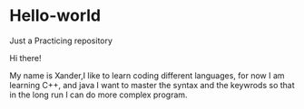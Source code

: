 # Hello-world
Just a Practicing repository

Hi there!

My name is Xander,I like to learn coding different languages, for now I am learning C++, and java
I want to master the syntax and the keywrods so that in the long run I can do more complex program.

